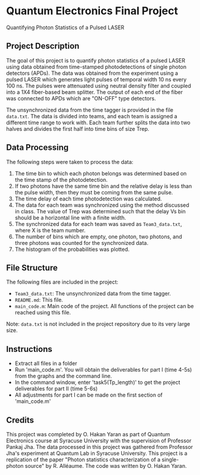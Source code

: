 # Quantum Electronics Final Project

Quantifying Photon Statistics of a Pulsed LASER

## Project Description

The goal of this project is to quantify photon statistics of a pulsed LASER using data obtained from time-stamped photodetections of single photon detectors (APDs). The data was obtained from the experiment using a pulsed LASER which generates light pulses of temporal width 10 ns every 100 ns. The pulses were attenuated using neutral density filter and coupled into a 1X4 fiber-based beam splitter. The output of each end of the fiber was connected to APDs which are "ON-OFF" type detectors.

The unsynchronized data from the time tagger is provided in the file `data.txt`. The data is divided into teams, and each team is assigned a different time range to work with. Each team further splits the data into two halves and divides the first half into time bins of size Trep.

## Data Processing

The following steps were taken to process the data:

1. The time bin to which each photon belongs was determined based on the time stamp of the photodetection.
2. If two photons have the same time bin and the relative delay is less than the pulse width, then they must be coming from the same pulse.
3. The time delay of each time photodetection was calculated.
4. The data for each team was synchronized using the method discussed in class. The value of Trep was determined such that the delay Vs bin should be a horizontal line with a finite width.
5. The synchronized data for each team was saved as `Team3_data.txt`, where X is the team number.
6. The number of bins which are empty, one photon, two photons, and three photons was counted for the synchronized data.
7. The histogram of the probabilities was plotted.

## File Structure

The following files are included in the project:

- `Team3_data.txt`: The unsynchronized data from the time tagger.
- `README.md`: This file.
- `main_code.m`: Main code of the project. All functions of the project can be reached using this file.

Note: `data.txt` is not included in the project repository due to its very large size.

## Instructions

- Extract all files in a folder
- Run 'main_code.m'. You will obtain the deliverables for part I (time 4-5s) from the graphs and the command line.
- In the command window, enter 'task5(Tp_length)' to get the project deliverables for part II (time 5-6s)
- All adjustments for part I can be made on the first section of 'main_code.m'


## Credits

This project was completed by O. Hakan Yaran as part of Quantum Electronics course at Syracuse University with the supervision of Professor Pankaj Jha. The data processed in this project was gathered from Professor Jha's experiment at Quantum Lab in Syracuse University. This project is a replication of the paper "Photon statistics characterization of a single-photon source" by R. Alléaume. The code was written by O. Hakan Yaran.
